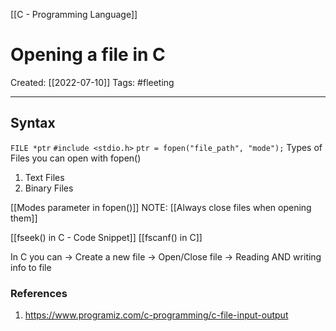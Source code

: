 [[C - Programming Language]]

# Opening a file in C
Created:  [[2022-07-10]]
Tags: #fleeting 

---
## Syntax
`FILE *ptr`
`#include <stdio.h>`
`ptr = fopen("file_path", "mode");`
Types of Files you can open with fopen()
1. Text Files
2. Binary Files

[[Modes parameter in fopen()]]
NOTE: [[Always close files when opening them]]

[[fseek() in C - Code Snippet]]
[[fscanf() in C]]



In C you can
-> Create a new file
-> Open/Close file
-> Reading AND writing info to file


### References
1. https://www.programiz.com/c-programming/c-file-input-output
